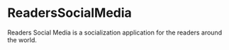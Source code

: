 # ReadersSocialMedia
Readers Social Media is a socialization application for the readers around the world.
